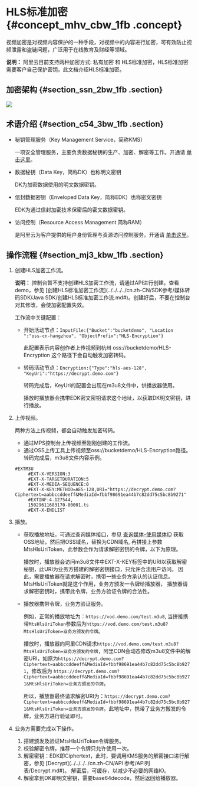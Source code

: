 # HLS标准加密 {#concept_mhv_cbw_1fb .concept}

视频加密是对视频内容保护的一种手段，对视频中的内容进行加密，可有效防止视频泄露和盗链问题，广泛用于在线教育及财经等领域。

**说明：** 阿里云目前支持两种加密方式: 私有加密 和 HLS标准加密，HLS标准加密需要客户自己保护密钥，此文档介绍HLS标准加密。

## 加密架构 {#section_ssn_2bw_1fb .section}

![](http://static-aliyun-doc.oss-cn-hangzhou.aliyuncs.com/assets/img/11402/156568113111385_zh-CN.png)

## 术语介绍 {#section_c54_3bw_1fb .section}

-   秘钥管理服务（Key Management Service，简称KMS）

    一项安全管理服务，主要负责数据秘钥的生产、加密、解密等工作。开通请 [单击这里](https://common-buy.aliyun.com/?spm=a2c4g.11186623.2.4.25be5ef3sQ2xvL&commodityCode=kms#/open)。

-   数据秘钥（Data Key，简称DK）也称明文密钥

    DK为加密数据使用的明文数据密钥。

-   信封数据密钥（Enveloped Data Key，简称EDK）也称密文密钥

    EDK为通过信封加密技术保密后的密文数据密钥。

-   访问控制（Resource Access Management 简称RAM）

    是阿里云为客户提供的用户身份管理与资源访问控制服务。开通请 [单击这里](https://www.aliyun.com/product/ram?spm=a2c4g.11186623.2.5.25be5ef3sQ2xvL)。


## 操作流程 {#section_mj3_kbw_1fb .section}

1.  创建HLS加密工作流。

    **说明：** 控制台暂不支持创建HLS加密工作流，请通过API进行创建。查看demo，参见 [创建HLS标准加密工作流](../../../../cn.zh-CN/SDK参考/媒体转码SDK/Java SDK/创建HLS标准加密工作流.md#)。创建好后，不要在控制台对其修改，会使加密配置失效。

    工作流中关键配置：

    -   开始活动节点：`InputFile:{"Bucket":"bucketdemo", "Location ":"oss-cn-hangzhou", "ObjectPrefix":"HLS-Encryption"}`

        此配置表示内容创作者上传视频到杭州 oss://bucketdemo/HLS-Encryption 这个路径下会自动触发加密转码。

    -   转码活动节点：`Encryption:{"Type":"hls-aes-128", "KeyUri":"https://decrypt.demo.com"}`

        转码完成后，KeyUri的配置会出现在m3u8文件中，供播放器使用。

        播放时播放器会携带EDK密文密钥请求这个地址，以获取DK明文密钥，进行播放。

2.  上传视频。

    两种方法上传视频，都会自动触发加密转码。

    -   通过MPS控制台上传视频至刚刚创建的工作流。
    -   通过OSS上传工具上传视频至oss://bucketdemo/HLS-Encryption路径。
    转码完成后，m3u8文件内容示例。

    ```
    #EXTM3U
         #EXT-X-VERSION:3
         #EXT-X-TARGETDURATION:5
         #EXT-X-MEDIA-SEQUENCE:0
         #EXT-X-KEY:METHOD=AES-128,URI="https://decrypt.demo.com?Ciphertext=aabbccddeeff&MediaId=fbbf98691ea44b7c82dd75c5bc8b9271"
         #EXTINF:4.127544,
         15029611683170-00001.ts
         #EXT-X-ENDLIST
    ```

3.  播放。
    -   获取播放地址，可通过查询媒体接口，参见 [查询媒体-使用媒体ID](../../../../cn.zh-CN/API参考/媒体接口/查询媒体-使用媒体ID.md#) 获取OSS地址，然后把OSS域名，替换为CDN域名, 再拼接上参数MtsHlsUriToken，此参数会作为请求解密密钥的令牌，以下为原理。

        播放时，播放器会访问m3u8文件中EXT-X-KEY标签中的URI以获取解密秘钥，此URI为业务方搭建的解密密钥接口，只允许合法用户访问。 因此，需要播放器在请求解密时，携带一些业务方承认的认证信息。MtsHlsUriToken就是这个作用，业务方颁发一令牌给播放器， 播放器请求解密密钥时，携带此令牌，业务方验证令牌的合法性。

    -   播放器携带令牌，业务方验证服务。

        例如，正常的播放地址为：`https://vod.demo.com/test.m3u8`, 当拼接携带`MtsHlsUriToken`参数后为`https://vod.demo.com/test.m3u8?MtsHlsUriToken=业务方颁发的令牌`。

        播放时，播放器向阿里CDN请求`https://vod.demo.com/test.m3u8?MtsHlsUriToken=业务方颁发的令牌`，阿里CDN会动态修改m3u8文件中的解密URI，如原为`https://decrypt.demo.com?Ciphertext=aabbccddeeff&MediaId=fbbf98691ea44b7c82dd75c5bc8b9271`，修改后为 `https://decrypt.demo.com?Ciphertext=aabbccddeeff&MediaId=fbbf98691ea44b7c82dd75c5bc8b9271&MtsHlsUriToken=业务方颁发的令牌`。

        所以，播放器最终请求解密URI为：`https://decrypt.demo.com?Ciphertext=aabbccddeeff&MediaId=fbbf98691ea44b7c82dd75c5bc8b9271&MtsHlsUriToken=业务方颁发的令牌`。此地址中，携带了业务方搬发的令牌，业务方进行验证即可。

4.  业务方需要完成以下操作。
    1.  搭建颁发及验证MtsHlsUriToken令牌服务。
    2.  校验解密令牌，推荐一个令牌只允许使用一次。
    3.  解密密钥：EDK即Ciphertext，此时，要调用KMS服务的解密接口进行解密，参见 [Decrypt](../../../../cn.zh-CN/API 参考/API列表/Decrypt.md#)。 解密后，可缓存，以减少不必要的网络IO。
    4.  解密拿到DK即明文密钥，需要base64decode，然后返回给播放器。

